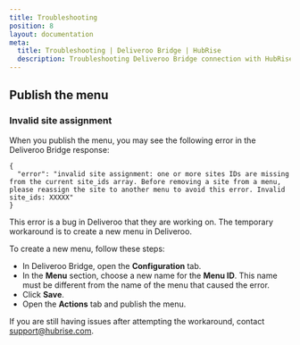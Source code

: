 ```yaml
---
title: Troubleshooting
position: 8
layout: documentation
meta:
  title: Troubleshooting | Deliveroo Bridge | HubRise
  description: Troubleshooting Deliveroo Bridge connection with HubRise for your EPOS and other apps to work as a cohesive whole. Connect apps and synchronise your data.
---
```


## Publish the menu

### Invalid site assignment

When you publish the menu, you may see the following error in the Deliveroo Bridge response:

```
{
  "error": "invalid site assignment: one or more sites IDs are missing from the current site_ids array. Before removing a site from a menu, please reassign the site to another menu to avoid this error. Invalid site_ids: XXXXX"
}
```

This error is a bug in Deliveroo that they are working on. The temporary workaround is to create a new menu in Deliveroo.

To create a new menu, follow these steps:

- In Deliveroo Bridge, open the **Configuration** tab.
- In the **Menu** section, choose a new name for the **Menu ID**. This name must be different from the name of the menu that caused the error.
- Click **Save**.
- Open the **Actions** tab and publish the menu.

If you are still having issues after attempting the workaround, contact [support@hubrise.com](mailto:support@hubrise.com).
